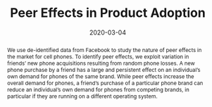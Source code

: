 ---
title: "Peer Effects in Product Adoption"
collection: wps
link: /files/Peer-Effects-In-Product-Adoption.pdf
coauthors: Michael Bailey, Theresa Kuchler, Johannes Stroebel, and Arlene Wong
date: 2020-03-04
outcome: 'Forthcoming at <u>American Economic Journal: Applied Economics</u>'
abstract: "We use de-identified data from Facebook to study the nature of peer effects in the market for cell phones. To identify peer effects, we exploit variation in friends’ new phone acquisitions resulting from random phone losses. A new phone purchase by a friend has a large and persistent effect on an individual’s own demand for phones of the same brand. While peer effects increase the overall demand for phones, a friend’s purchase of a particular phone brand can reduce an individual’s own demand for phones from competing brands, in particular if they are running on a different operating system."
press: <a href="https://voxeu.org/article/peer-effects-product-adoption">Vox EU</a> | <a href="https://blogs.lse.ac.uk/businessreview/2019/05/28/how-our-social-interactions-influence-our-decision-to-buy-a-new-home/">LSE Business Review</a> | <a href="https://www.weforum.org/agenda/2019/09/do-your-friends-influence-you-to-buy-products/">World Economic Forum</a>
data: <a href="https://drew-johnston.com/files/peer_effects_in_product_adoption/slides.pdf">Slides</a>
---